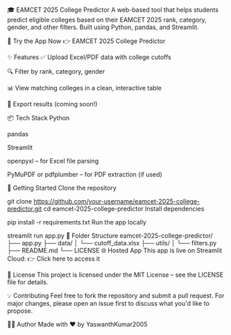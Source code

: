 🎓 EAMCET 2025 College Predictor
A web-based tool that helps students predict eligible colleges based on their EAMCET 2025 rank, category, gender, and other filters.
Built using Python, pandas, and Streamlit.

🔗 Try the App Now
👉 EAMCET 2025 College Predictor

✨ Features
✅ Upload Excel/PDF data with college cutoffs

🔍 Filter by rank, category, gender

📊 View matching colleges in a clean, interactive table

💾 Export results (coming soon!)

📦 Tech Stack
Python

pandas

Streamlit

openpyxl – for Excel file parsing

PyMuPDF or pdfplumber – for PDF extraction (if used)

🚀 Getting Started
Clone the repository

git clone https://github.com/your-username/eamcet-2025-college-predictor.git
cd eamcet-2025-college-predictor
Install dependencies

pip install -r requirements.txt
Run the app locally

streamlit run app.py
📁 Folder Structure
eamcet-2025-college-predictor/
├── app.py
├── data/
│   └── cutoff_data.xlsx
├── utils/
│   └── filters.py
├── README.md
└── LICENSE
🌐 Hosted App
This app is live on Streamlit Cloud:
👉 Click here to access it

📄 License
This project is licensed under the MIT License – see the LICENSE file for details.

💡 Contributing
Feel free to fork the repository and submit a pull request.
For major changes, please open an issue first to discuss what you'd like to propose.

🙋‍♂️ Author
Made with ❤️ by YaswanthKumar2005
